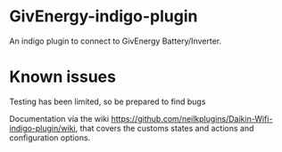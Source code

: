 # GivEnergy-indigo-plugin
An indigo plugin to connect to GivEnergy Battery/Inverter.  


# Known issues

  Testing has been limited, so be prepared to find bugs
  
  Documentation via the wiki https://github.com/neilkplugins/Daikin-Wifi-indigo-plugin/wiki, that covers the customs states and actions and configuration options.
